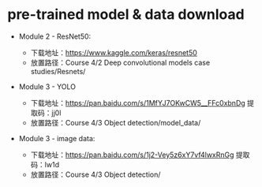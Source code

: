 # pre-trained model & data download

- Module 2 - ResNet50: 
  - 下载地址：https://www.kaggle.com/keras/resnet50
  - 放置路径：Course 4/2 Deep convolutional models case studies/Resnets/

- Module 3 - YOLO
  - 下载地址：https://pan.baidu.com/s/1MfYJ7OKwCW5__FFc0xbnDg 提取码：jj0l
  - 放置路径：Course 4/3 Object detection/model_data/

- Module 3 - image data: 
  - 下载地址：https://pan.baidu.com/s/1j2-Vey5z6xY7vf4lwxRnGg 提取码：lw1d
  - 放置路径：Course 4/3 Object detection/
